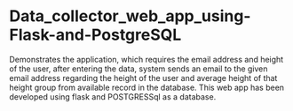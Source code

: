 # Data_collector_web_app_using-Flask-and-PostgreSQL
Demonstrates the application, which requires the email address and height of the user,
after entering the data, system sends an email to the given email address regarding
the height of the user and average height of that height group from available
record in the database.
This web app has been developed using flask and POSTGRESSql as a database.
